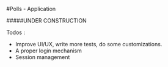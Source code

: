 #Polls - Application

#####UNDER CONSTRUCTION

Todos : 
* Improve UI/UX, write more tests, do some customizations.
* A proper login mechanism
* Session management
